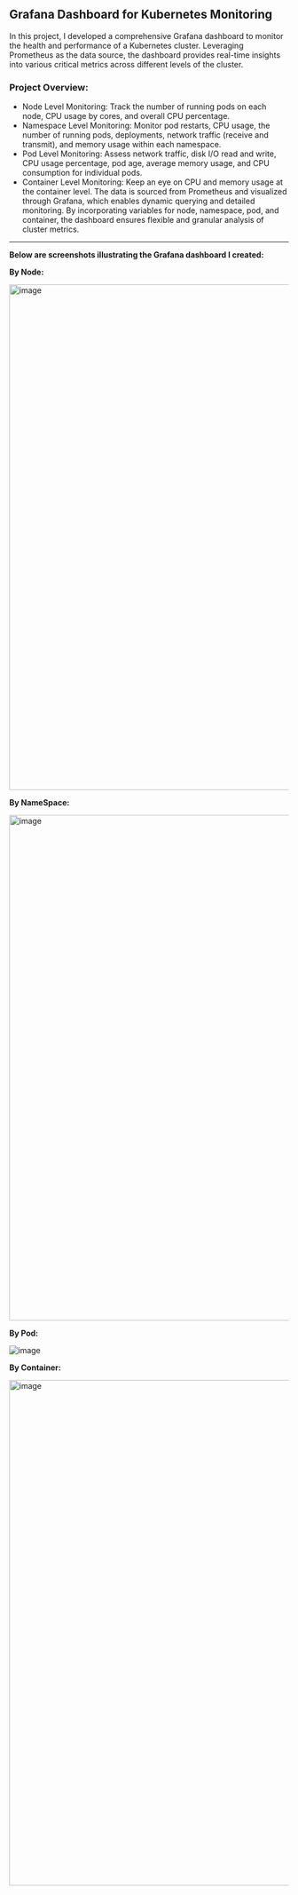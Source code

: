 ## Grafana Dashboard for Kubernetes Monitoring
In this project, I developed a comprehensive Grafana dashboard to monitor the health and performance of a Kubernetes cluster. Leveraging Prometheus as the data source, the dashboard provides real-time insights into various critical metrics across different levels of the cluster.
### Project Overview:
- Node Level Monitoring: Track the number of running pods on each node, CPU usage by cores, and overall CPU percentage.
- Namespace Level Monitoring: Monitor pod restarts, CPU usage, the number of running pods, deployments, network traffic (receive and transmit), and memory usage within each namespace.
- Pod Level Monitoring: Assess network traffic, disk I/O read and write, CPU usage percentage, pod age, average memory usage, and CPU consumption for individual pods.
- Container Level Monitoring: Keep an eye on CPU and memory usage at the container level.
The data is sourced from Prometheus and visualized through Grafana, which enables dynamic querying and detailed monitoring. By incorporating variables for node, namespace, pod, and container, the dashboard ensures flexible and granular analysis of cluster metrics.
-------------------------------------------------------------------------------------------------------------------------------------------------------------------
**Below are screenshots illustrating the Grafana dashboard I created:**

**By Node:**

<img width="911" alt="image" src="https://github.com/user-attachments/assets/4be94b86-26d5-4619-8e23-2d6d6ad31ffd">

**By  NameSpace:**

<img width="911" alt="image" src="https://github.com/user-attachments/assets/b27fb8c2-3eac-46b7-98b4-dc7e83e1adae">

**By Pod:**

![image](https://github.com/user-attachments/assets/828d5594-903a-4769-824a-515fe08bd328)

**By Container:**

<img width="911" alt="image" src="https://github.com/user-attachments/assets/af844777-179b-4833-ae9d-7206376b4f4d">

